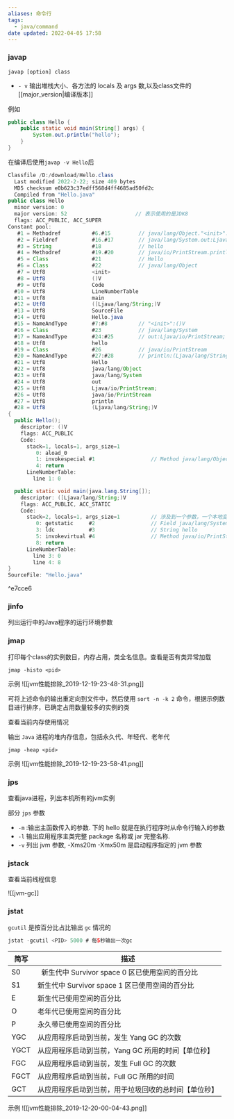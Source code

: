 ```yaml
---
aliases: 命令行
tags:
  - java/command
date updated: 2022-04-05 17:58
---
```


### javap

`javap [option] class`

- `- v`  输出堆栈大小、各方法的 locals 及 args 数,以及class文件的 [[major_version|编译版本]]

例如

```java
public class Hello {
    public static void main(String[] args) {
        System.out.println("hello");
    }
}
```

在编译后使用`javap -v Hello`后

```java
Classfile /D:/download/Hello.class
  Last modified 2022-2-22; size 409 bytes
  MD5 checksum e0b623c37edff568d4ff4685ad50fd2c
  Compiled from "Hello.java"
public class Hello
  minor version: 0
  major version: 52                      // 表示使用的是JDK8
  flags: ACC_PUBLIC, ACC_SUPER
Constant pool:
   #1 = Methodref          #6.#15         // java/lang/Object."<init>":()V
   #2 = Fieldref           #16.#17        // java/lang/System.out:Ljava/io/PrintStream;
   #3 = String             #18            // hello
   #4 = Methodref          #19.#20        // java/io/PrintStream.println:(Ljava/lang/String;)V
   #5 = Class              #21            // Hello
   #6 = Class              #22            // java/lang/Object
   #7 = Utf8               <init>
   #8 = Utf8               ()V
   #9 = Utf8               Code
  #10 = Utf8               LineNumberTable
  #11 = Utf8               main
  #12 = Utf8               ([Ljava/lang/String;)V
  #13 = Utf8               SourceFile
  #14 = Utf8               Hello.java
  #15 = NameAndType        #7:#8          // "<init>":()V
  #16 = Class              #23            // java/lang/System
  #17 = NameAndType        #24:#25        // out:Ljava/io/PrintStream;
  #18 = Utf8               hello
  #19 = Class              #26            // java/io/PrintStream
  #20 = NameAndType        #27:#28        // println:(Ljava/lang/String;)V
  #21 = Utf8               Hello
  #22 = Utf8               java/lang/Object
  #23 = Utf8               java/lang/System
  #24 = Utf8               out
  #25 = Utf8               Ljava/io/PrintStream;
  #26 = Utf8               java/io/PrintStream
  #27 = Utf8               println
  #28 = Utf8               (Ljava/lang/String;)V
{
  public Hello();
    descriptor: ()V
    flags: ACC_PUBLIC
    Code:
      stack=1, locals=1, args_size=1
         0: aload_0
         1: invokespecial #1                  // Method java/lang/Object."<init>":()V
         4: return
      LineNumberTable:
        line 1: 0

  public static void main(java.lang.String[]);
    descriptor: ([Ljava/lang/String;)V
    flags: ACC_PUBLIC, ACC_STATIC
    Code:
      stack=2, locals=1, args_size=1          // 涉及到一个参数，一个本地变量即"hello"
         0: getstatic     #2                  // Field java/lang/System.out:Ljava/io/PrintStream;
         3: ldc           #3                  // String hello
         5: invokevirtual #4                  // Method java/io/PrintStream.println:(Ljava/lang/String;)V
         8: return
      LineNumberTable:
        line 3: 0
        line 4: 8
}
SourceFile: "Hello.java"
```

^e7cce6

### jinfo

列出运行中的Java程序的运行环境参数

### jmap

打印每个class的实例数目，内存占用，类全名信息。查看是否有类异常加载

```shell
jmap -histo <pid>
```

示例
![[jvm性能排除_2019-12-19-23-48-31.png]]

可将上述命令的输出重定向到文件中，然后使用 `sort -n -k 2` 命令，根据示例数目进行排序，已确定占用数量较多的实例的类

查看当前内存使用情况

输出 `Java` 进程的堆内存信息，包括永久代、年轻代、老年代

```shell
jmap -heap <pid>
```

示例
![[jvm性能排除_2019-12-19-23-58-41.png]]

### jps

查看java进程，列出本机所有的jvm实例

部分 `jps` 参数

- `-m` :输出主函数传入的参数. 下的 hello 就是在执行程序时从命令行输入的参数
- `-l`  输出应用程序主类完整 package 名称或 jar 完整名称.
- `-v` 列出 jvm 参数, -Xms20m -Xmx50m 是启动程序指定的 jvm 参数

### jstack

查看当前线程信息

![[jvm-gc]]

### jstat

`gcutil` 是按百分比占比输出 `gc` 情况的

```java
jstat -gcutil <PID> 5000 # 每5秒输出一次gc
```

| 简写   | 描述                                 |
| ---- | ---------------------------------- |
| S0   |   新生代中 Survivor space 0 区已使用空间的百分比 |
| S1   | 新生代中 Survivor space 1 区已使用空间的百分比   |
| E    | 新生代已使用空间的百分比                       |
| O    | 老年代已使用空间的百分比                       |
| P    | 永久带已使用空间的百分比                       |
| YGC  | 从应用程序启动到当前，发生 Yang GC 的次数          |
| YGCT | 从应用程序启动到当前，Yang GC 所用的时间【单位秒】      |
| FGC  | 从应用程序启动到当前，发生 Full GC 的次数          |
| FGCT | 从应用程序启动到当前，Full GC 所用的时间           |
| GCT  | 从应用程序启动到当前，用于垃圾回收的总时间【单位秒】         |

示例
![[jvm性能排除_2019-12-20-00-04-43.png]]
